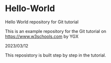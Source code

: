 # Hello-World
Hello World repository for Git tutorial

This is an example repository for the Git
tutorial on https://www.w3schools.com by YGX

2023/03/12

This reposistory is built step by step in the tutorial.
